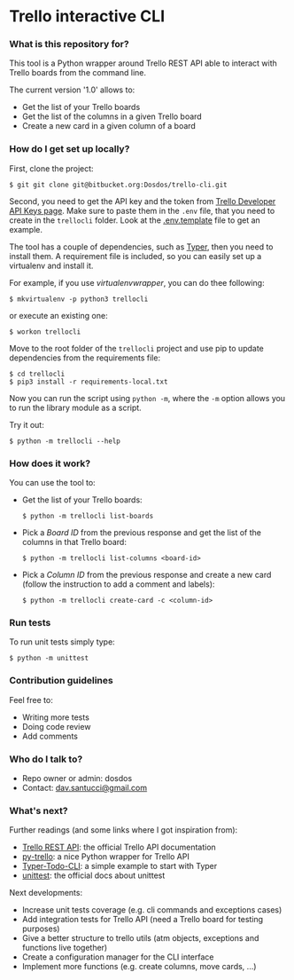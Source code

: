 # Trello interactive CLI #


### What is this repository for? ###
This tool is a Python wrapper around Trello REST API able to interact with Trello boards from the command line.

The current version '1.0' allows to:

* Get the list of your Trello boards
* Get the list of the columns in a given Trello board
* Create a new card in a given column of a board

### How do I get set up locally? ###
First, clone the project:

```
$ git git clone git@bitbucket.org:Dosdos/trello-cli.git
```

Second, you need to get the API key and the token from [Trello Developer API Keys page](https://trello.com/app-key).
Make sure to paste them in the `.env` file, that you need to create in the `trellocli` folder.
Look at the [.env.template](trellocli/.env.template) file to get an example.

The tool has a couple of dependencies, such as [Typer](https://typer.tiangolo.com/), then you need to install them.
A requirement file is included, so you can easily set up a virtualenv and install it.

For example, if you use *virtualenvwrapper*, you can do thee following:
```
$ mkvirtualenv -p python3 trellocli
```

or execute an existing one:
```
$ workon trellocli
```

Move to the root folder of the `trellocli` project and use pip to update dependencies from the requirements file:
```
$ cd trellocli
$ pip3 install -r requirements-local.txt
```

Now you can run the script using `python -m`, where the `-m` option allows you to run the library module as a script.

Try it out:

```
$ python -m trellocli --help
```

### How does it work? ###
You can use the tool to:

* Get the list of your Trello boards:

    ```
    $ python -m trellocli list-boards
    ```

* Pick a *Board ID* from the previous response and get the list of the columns in that Trello board:

    ```
    $ python -m trellocli list-columns <board-id>
    ```

* Pick a *Column ID* from the previous response and create a new card (follow the instruction to add a comment and labels):

    ```
    $ python -m trellocli create-card -c <column-id>
    ```


### Run tests ###

To run unit tests simply type:

```
$ python -m unittest
```

### Contribution guidelines ###

Feel free to:

* Writing more tests
* Doing code review
* Add comments

### Who do I talk to? ###

* Repo owner or admin: dosdos
* Contact: dav.santucci@gmail.com

### What's next? ###

Further readings (and some links where I got inspiration from):

* [Trello REST API](https://developer.atlassian.com/cloud/trello/rest/api-group-cards/#api-cards-post): the official Trello API documentation
* [py-trello](https://github.com/sarumont/py-trello): a nice Python wrapper for Trello API
* [Typer-Todo-CLI](https://github.com/Sachin-chaurasiya/Typer-Todo-CLI/tree/main/todo): a simple example to start with Typer
* [unittest](https://docs.python.org/3/library/unittest.html): the official docs about unittest

Next developments:

* Increase unit tests coverage (e.g. cli commands and exceptions cases)
* Add integration tests for Trello API (need a Trello board for testing purposes)
* Give a better structure to trello utils (atm objects, exceptions and functions live together)
* Create a configuration manager for the CLI interface
* Implement more functions (e.g. create columns, move cards, ...)
